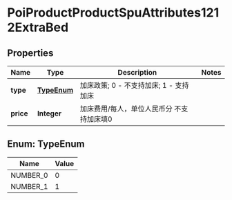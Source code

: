 # PoiProductProductSpuAttributes1212ExtraBed

## Properties
Name | Type | Description | Notes
------------ | ------------- | ------------- | -------------
**type** | [**TypeEnum**](#TypeEnum) | 加床政策; 0 - 不支持加床; 1 - 支持加床 | 
**price** | **Integer** | 加床费用/每人，单位人民币分 不支持加床填0 | 

<a name="TypeEnum"></a>
## Enum: TypeEnum
Name | Value
---- | -----
NUMBER_0 | 0
NUMBER_1 | 1
